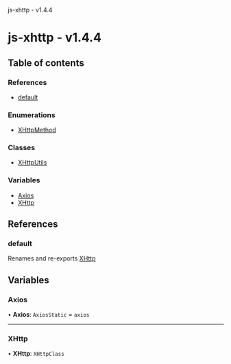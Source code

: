 js-xhttp - v1.4.4

# js-xhttp - v1.4.4

## Table of contents

### References

- [default](README.md#default)

### Enumerations

- [XHttpMethod](enums/XHttpMethod.md)

### Classes

- [XHttpUtils](classes/XHttpUtils.md)

### Variables

- [Axios](README.md#axios)
- [XHttp](README.md#xhttp)

## References

### default

Renames and re-exports [XHttp](README.md#xhttp)

## Variables

### Axios

• **Axios**: `AxiosStatic` = `axios`

___

### XHttp

• **XHttp**: `XHttpClass`
